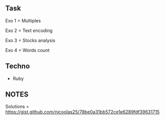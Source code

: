 ## Task 
Exo 1 = Multiples

Exo 2 = Text encoding

Exo 3 = Stocks analysis

Exo 4 = Words count

## Techno

- Ruby

## NOTES

Solutions = https://gist.github.com/nicoolas25/78be0a31bb572ce1e6289fdf39631715
